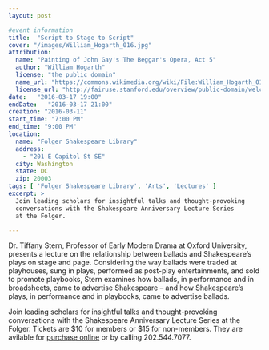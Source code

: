 ```yaml
---
layout: post

#event information
title:  "Script to Stage to Script"
cover: "/images/William_Hogarth_016.jpg"
attribution:
  name: "Painting of John Gay's The Beggar's Opera, Act 5"
  author: "William Hogarth"
  license: "the public domain"
  name_url: "https://commons.wikimedia.org/wiki/File:William_Hogarth_016.jpg"
  license_url: "http://fairuse.stanford.edu/overview/public-domain/welcome"
date:   "2016-03-17 19:00"
endDate:   "2016-03-17 21:00"
creation: "2016-03-11"
start_time: "7:00 PM"
end_time: "9:00 PM"
location:
  name: "Folger Shakespeare Library"
  address:
    - "201 E Capitol St SE"
  city: Washington
  state: DC
  zip: 20003
tags: [ 'Folger Shakespeare Library', 'Arts', 'Lectures' ]
excerpt: >
  Join leading scholars for insightful talks and thought-provoking
  conversations with the Shakespeare Anniversary Lecture Series
  at the Folger. 

---
```


Dr. Tiffany Stern, Professor of Early Modern Drama at Oxford
University, presents a lecture on the relationship between ballads
and Shakespeare’s plays on stage and page. Considering the way ballads
were traded at playhouses, sung in plays, performed as post-play
entertainments, and sold to promote playbooks, Stern examines how
ballads, in performance and in broadsheets, came to advertise
Shakespeare – and how Shakespeare’s plays, in performance and in
playbooks, came to advertise ballads.

Join leading scholars for insightful talks and thought-provoking
conversations with the Shakespeare Anniversary Lecture Series
at the Folger. Tickets are $10 for members or $15 for non-members.
They are avilable for [purchase online](http://www.folger.edu/events/tiffany-stern-script-stage-script) or by calling 202.544.7077.

